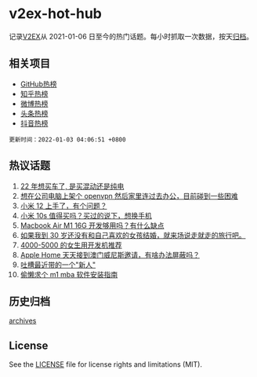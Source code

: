 # v2ex-hot-hub

 记录[V2EX](https://www.v2ex.com/)从 2021-01-06 日至今的热门话题。每小时抓取一次数据，按天[归档](archives)。
 
 ## 相关项目

- [GitHub热榜](https://github.com/lonnyzhang423/github-hot-hub)
- [知乎热榜](https://github.com/lonnyzhang423/zhihu-hot-hub)
- [微博热榜](https://github.com/lonnyzhang423/weibo-hot-hub)
- [头条热榜](https://github.com/lonnyzhang423/toutiao-hot-hub)
- [抖音热榜](https://github.com/lonnyzhang423/douyin-hot-hub)


 `更新时间：2022-01-03 04:06:51 +0800`

## 热议话题

1. [22 年想买车了, 是买混动还是纯电](https://www.v2ex.com/t/825745)
1. [想在公司电脑上架个 openvpn 然后家里连过去办公，目前碰到一些困难](https://www.v2ex.com/t/825806)
1. [小米 12 上手了，有个问题？](https://www.v2ex.com/t/825795)
1. [小米 10s 值得买吗？买过的说下，想换手机](https://www.v2ex.com/t/825839)
1. [Macbook Air M1 16G 开发够用吗？有什么缺点](https://www.v2ex.com/t/825789)
1. [如果我到 30 岁还没有和自己喜欢的女孩结婚，就来场说走就走的旅行吧。](https://www.v2ex.com/t/825819)
1. [4000-5000 的女生用开发机推荐](https://www.v2ex.com/t/825766)
1. [Apple Home 天天接到澳门威尼斯邀请，有啥办法屏蔽吗？](https://www.v2ex.com/t/825794)
1. [吐槽最近带的一个"新人"](https://www.v2ex.com/t/825849)
1. [偷懒求个 m1 mba 软件安装指南](https://www.v2ex.com/t/825761)

## 历史归档

[archives](archives)

## License

See the [LICENSE](LICENSE) file for license rights and limitations (MIT).
